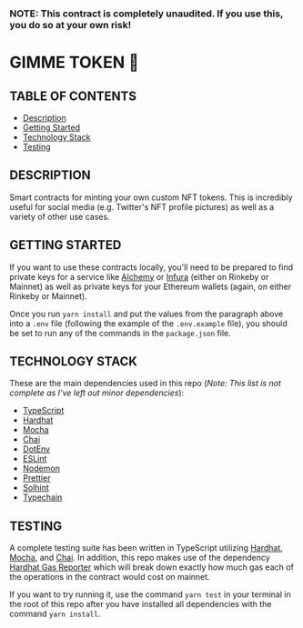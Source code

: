 ### NOTE: This contract is completely unaudited. If you use this, you do so at your own risk!

# GIMME TOKEN 📸

## TABLE OF CONTENTS

- [Description](#description)
- [Getting Started](#getting-started)
- [Technology Stack](#technology-stack)
- [Testing](#testing)

## DESCRIPTION

Smart contracts for minting your own custom NFT tokens. This is incredibly useful for social media (e.g. Twitter's NFT profile pictures) as well as a variety of other use cases.

## GETTING STARTED

If you want to use these contracts locally, you'll need to be prepared to find private keys for a service like [Alchemy](https://www.alchemy.com/) or [Infura](https://infura.io/) (either on Rinkeby or Mainnet) as well as private keys for your Ethereum wallets (again, on either Rinkeby or Mainnet).

Once you run `yarn install` and put the values from the paragraph above into a `.env` file (following the example of the `.env.example` file), you should be set to run any of the commands in the `package.json` file.

## TECHNOLOGY STACK

These are the main dependencies used in this repo (_Note: This list is not complete as I've left out minor dependencies_):

- [TypeScript](https://www.typescriptlang.org/)
- [Hardhat](https://hardhat.org/)
- [Mocha](https://mochajs.org/)
- [Chai](https://www.chaijs.com/)
- [DotEnv](https://github.com/motdotla/dotenv)
- [ESLint](https://eslint.org/)
- [Nodemon](https://github.com/remy/nodemon)
- [Prettier](https://prettier.io/)
- [Solhint](https://github.com/protofire/solhint)
- [Typechain](https://github.com/dethcrypto/TypeChain)

## TESTING

A complete testing suite has been written in TypeScript utilizing [Hardhat](https://hardhat.org/), [Mocha](https://mochajs.org/), and [Chai](https://www.chaijs.com/). In addition, this repo makes use of the dependency [Hardhat Gas Reporter](https://github.com/cgewecke/hardhat-gas-reporter#readme) which will break down exactly how much gas each of the operations in the contract would cost on mainnet.

If you want to try running it, use the command `yarn test` in your terminal in the root of this repo after you have installed all dependencies with the command `yarn install`.
